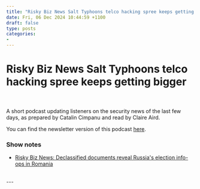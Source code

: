 ```yaml
---
title: "Risky Biz News Salt Typhoons telco hacking spree keeps getting bigger"
date: Fri, 06 Dec 2024 10:44:59 +1100
draft: false
type: posts
categories: 
- 
---
```

# Risky Biz News Salt Typhoons telco hacking spree keeps getting bigger

<br/>

<br/>
A short podcast updating listeners on the security news of the last few days, as prepared by Catalin Cimpanu and read by Claire Aird.

You can find the newsletter version of this podcast [here](https://news.risky.biz).

### Show notes

-   [Risky Biz News: Declassified documents reveal Russia's election info-ops in Romania](https://news.risky.biz/risky-biz-news-declassified-documents-reveal-russias-election-info-ops-in-romania/)

<br/>
---
